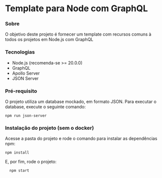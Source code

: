 # Template para Node com GraphQL

### Sobre

O objetivo deste projeto é fornecer um template com recursos comuns à todos os projetos em Node.js com GraphQL

### Tecnologias

- Node.js (recomenda-se >= 20.0.0)
- GraphQL
- Apollo Server
- JSON Server

### Pré-requisito

O projeto utiliza um database mockado, em formato JSON. Para executar o database, execute o seguinte comando:

    npm run json-server

### Instalação do projeto (sem o docker)

Acesse a pasta do projeto e rode o comando para instalar as dependências npm:

    npm install

E, por fim, rode o projeto:

```
  npm start
```

